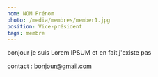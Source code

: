 ```yaml
---
nom: NOM Prénom
photo: /media/membres/member1.jpg
position: Vice-président
tags: membre
---
```


bonjour je suis Lorem IPSUM et en fait j'existe pas

contact : bonjour@gmail.com
